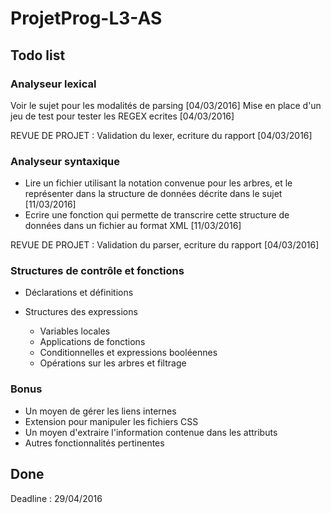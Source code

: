 # ProjetProg-L3-AS

## Todo list

### Analyseur lexical
Voir le sujet pour les modalités de parsing [04/03/2016]
Mise en place d'un jeu de test pour tester les REGEX ecrites [04/03/2016]

REVUE DE PROJET : Validation du lexer, ecriture du rapport [04/03/2016]

### Analyseur syntaxique
* Lire un fichier utilisant la notation convenue pour les arbres, et le représenter dans la structure de données décrite dans le sujet [11/03/2016]
* Ecrire une fonction qui permette de transcrire cette structure de données dans un fichier au format XML [11/03/2016]

REVUE DE PROJET : Validation du parser, ecriture du rapport [04/03/2016]

### Structures de contrôle et fonctions
* Déclarations et définitions

* Structures des expressions
  * Variables locales
  * Applications de fonctions
  * Conditionnelles et expressions booléennes
  * Opérations sur les arbres et filtrage

### Bonus
* Un moyen de gérer les liens internes
* Extension pour manipuler les fichiers CSS
* Un moyen d'extraire l'information contenue dans les attributs
* Autres fonctionnalités pertinentes

## Done


Deadline : 29/04/2016
